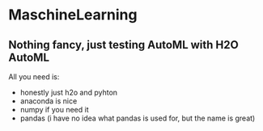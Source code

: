 # MaschineLearning
## Nothing fancy, just testing AutoML with H2O AutoML

All you need is:
* honestly just h2o and pyhton
* anaconda is nice
* numpy if you need it
* pandas (i have no idea what pandas is used for, but the name is great)
